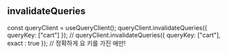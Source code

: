 
## invalidateQueries

const queryClient = useQueryClient();
queryClient.invalidateQueries({ queryKey: ["cart"] }); // 
queryClient.invalidateQueries({ queryKey: ["cart"], exact : true }); // 정확하게 요 키를 가진 애만!